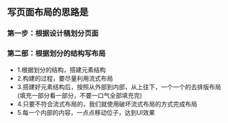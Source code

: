 ## 写页面布局的思路是
### 第一步：根据设计稿划分页面
### 第二部：根据划分的结构写布局
-   1.根据划分的结构，搭建元素结构
-   2.构建的过程，要尽量利用流式布局
-   3.搭建好元素结构后，按照从外部到内部，从上往下，一个一个的去排版布局 (填充一部分看一部分，不要一口气全部填充完)
-   4.只要不符合流式布局的，我们就使用破坏流式布局的方式完成布局
-   5.每一个内部的内容，一点点移动位子，达到UI效果